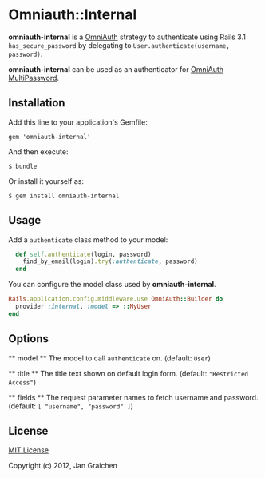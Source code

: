 # Omniauth::Internal

**omniauth-internal** is a [OmniAuth](https://github.com/intridea/omniauth)
strategy to authenticate using Rails 3.1 `has_secure_password`
by delegating to `User.authenticate(username, password)`.

**omniauth-internal** can be used as an authenticator for
[OmniAuth MultiPassword](https://github.com/jgraichen/omniauth-multipassword).

## Installation

Add this line to your application's Gemfile:

    gem 'omniauth-internal'

And then execute:

    $ bundle

Or install it yourself as:

    $ gem install omniauth-internal

## Usage

Add a `authenticate` class method to your model:

```ruby
  def self.authenticate(login, password)
    find_by_email(login).try(:authenticate, password)
  end
```

You can configure the model class used by **omniauth-internal**.

```ruby
Rails.application.config.middleware.use OmniAuth::Builder do
  provider :internal, :model => ::MyUser
end
```

## Options

** model **
The model to call `authenticate` on.
(default: `User`)

** title **
The title text shown on default login form.
(default: `"Restricted Access"`)

** fields **
The request parameter names to fetch username and password.
(default: `[ "username", "password" ]`)


## License

[MIT License](http://www.opensource.org/licenses/mit-license.php)

Copyright (c) 2012, Jan Graichen
